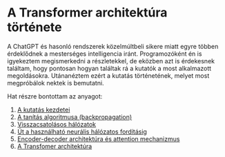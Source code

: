 
# A Transformer architektúra története # 

A ChatGPT és hasonló rendszerek közelmúltbeli sikere miatt egyre többen érdeklődnek a mesterséges intelligencia iránt. Programozóként én is igyekeztem megismerkedni a részletekkel, de eközben azt is érdekesnek találtam, hogy pontosan hogyan találtak rá a kutatók a most alkalmazott megoldásokra. Utánanéztem ezért a kutatás történetének, melyet most megpróbálok nektek is bemutatni.

Hat részre bontottam az anyagot:
1. [A kutatás kezdetei](part1.md)
2. [A tanítás algoritmusa (backpropagation)](part2.md)
3. [Visszacsatolásos hálózatok](part3.md)
4. [Út a használható neurális hálózatos fordításig](part4.md)
5. [Encoder-decoder architektúra és attention mechanizmus](part5.md)
6. [A Transfomer architektúra](part6.md)